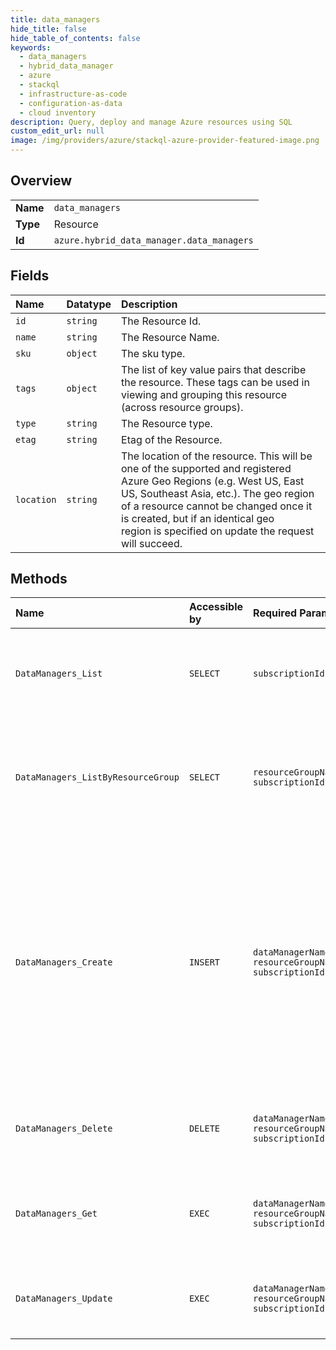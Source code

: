 ```yaml
---
title: data_managers
hide_title: false
hide_table_of_contents: false
keywords:
  - data_managers
  - hybrid_data_manager
  - azure    
  - stackql
  - infrastructure-as-code
  - configuration-as-data
  - cloud inventory
description: Query, deploy and manage Azure resources using SQL
custom_edit_url: null
image: /img/providers/azure/stackql-azure-provider-featured-image.png
---
```

  
    

## Overview
<table><tbody>
<tr><td><b>Name</b></td><td><code>data_managers</code></td></tr>
<tr><td><b>Type</b></td><td>Resource</td></tr>
<tr><td><b>Id</b></td><td><code>azure.hybrid_data_manager.data_managers</code></td></tr>
</tbody></table>

## Fields
| Name | Datatype | Description |
|:-----|:---------|:------------|
| `id` | `string` | The Resource Id. |
| `name` | `string` | The Resource Name. |
| `sku` | `object` | The sku type. |
| `tags` | `object` | The list of key value pairs that describe the resource. These tags can be used in viewing and grouping this resource<br />(across resource groups). |
| `type` | `string` | The Resource type. |
| `etag` | `string` | Etag of the Resource. |
| `location` | `string` | The location of the resource. This will be one of the supported and registered Azure Geo Regions (e.g. West US, East<br />US, Southeast Asia, etc.). The geo region of a resource cannot be changed once it is created, but if an identical geo<br />region is specified on update the request will succeed. |
## Methods
| Name | Accessible by | Required Params | Description |
|:-----|:--------------|:----------------|:------------|
| `DataManagers_List` | `SELECT` | `subscriptionId` | Lists all the data manager resources available under the subscription. |
| `DataManagers_ListByResourceGroup` | `SELECT` | `resourceGroupName, subscriptionId` | Lists all the data manager resources available under the given resource group. |
| `DataManagers_Create` | `INSERT` | `dataManagerName, resourceGroupName, subscriptionId` | Creates a new data manager resource with the specified parameters. Existing resources cannot be updated with this API<br />and should instead be updated with the Update data manager resource API. |
| `DataManagers_Delete` | `DELETE` | `dataManagerName, resourceGroupName, subscriptionId` | Deletes a data manager resource in Microsoft Azure. |
| `DataManagers_Get` | `EXEC` | `dataManagerName, resourceGroupName, subscriptionId` | Gets information about the specified data manager resource. |
| `DataManagers_Update` | `EXEC` | `dataManagerName, resourceGroupName, subscriptionId` | Updates the properties of an existing data manager resource. |
